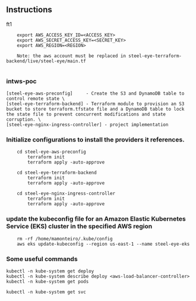 ## Instructions 
ft1
```
    export AWS_ACCESS_KEY_ID=<ACCESS_KEY>
    export AWS_SECRET_ACCESS_KEY=<SECRET_KEY>
    export AWS_REGION=<REGION>  
    
    Note: the aws account must be replaced in steel-eye-terraform-backend/live/steel-eye/main.tf
    
```


### intws-poc
    [steel-eye-aws-preconfig]     - Create the S3 and DynamoDB table to control remote state \
    [steel-eye-terraform-backend] - Terraform module to provision an S3 bucket to store terraform.tfstate file and a DynamoDB table to lock the state file to prevent concurrent modifications and state corruption. \
    [steel-eye-nginx-ingress-controller] - project implementation

### Initialize configurations to install the providers it references.
```
    cd steel-eye-aws-preconfig
        terraform init
        terraform apply -auto-approve
        
    cd steel-eye-terraform-backend
        terraform init
        terraform apply -auto-approve
        
    cd steel-eye-nginx-ingress-controller
        terraform init
        terraform apply -auto-approve
```

### update the kubeconfig file for an Amazon Elastic Kubernetes Service (EKS) cluster in the specified AWS region
```
    rm -rf /home/mamonteiro/.kube/config  
    aws eks update-kubeconfig --region us-east-1 --name steel-eye-eks
```


### Some useful commands
```
kubectl -n kube-system get deploy
kubectl -n kube-system describe deploy <aws-load-balancer-controller>
kubectl -n kube-system get pods

kubectl -n kube-system get svc

```